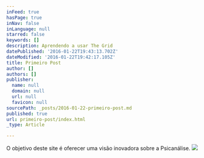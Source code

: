 ```yaml
---
inFeed: true
hasPage: true
inNav: false
inLanguage: null
starred: false
keywords: []
description: Aprendendo a usar The Grid
datePublished: '2016-01-22T19:43:13.702Z'
dateModified: '2016-01-22T19:42:17.105Z'
title: Primeiro Post
author: []
authors: []
publisher:
  name: null
  domain: null
  url: null
  favicon: null
sourcePath: _posts/2016-01-22-primeiro-post.md
published: true
url: primeiro-post/index.html
_type: Article

---
```

O objetivo deste site é oferecer uma visão inovadora sobre a Psicanálise.
![](https://the-grid-user-content.s3-us-west-2.amazonaws.com/e9302a13-f7ed-4477-ab93-aa4cc30ca14d.jpg)